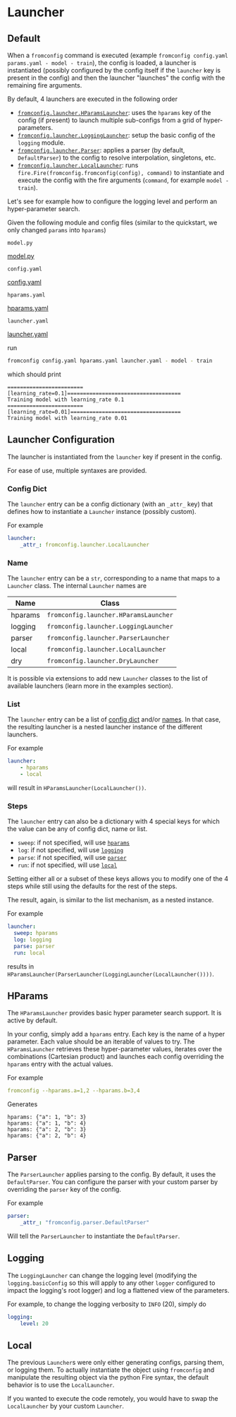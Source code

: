 # Launcher <!-- {docsify-ignore} -->

<a id="default-1"></a>
## Default

When a `fromconfig` command is executed (example `fromconfig config.yaml params.yaml - model - train`), the config is loaded, a launcher is instantiated (possibly configured by the config itself if the `launcher` key is present in the config) and then the launcher "launches" the config with the remaining fire arguments.

By default, 4 launchers are executed in the following order

- [`fromconfig.launcher.HParamsLauncher`](#hparams): uses the `hparams` key of the config (if present) to launch multiple sub-configs from a grid of hyper-parameters.
- [`fromconfig.launcher.LoggingLauncher`](#logging): setup the basic config of the `logging` module.
- [`fromconfig.launcher.Parser`](#parser): applies a parser (by default, `DefaultParser`) to the config to resolve interpolation, singletons, etc.
- [`fromconfig.launcher.LocalLauncher`](#local): runs `fire.Fire(fromconfig.fromconfig(config), command)` to instantiate and execute the config with the fire arguments (`command`, for example `model - train`).

Let's see for example how to configure the logging level and perform an hyper-parameter search.

Given the following module and config files (similar to the quickstart, we only changed `params` into `hparams`)

`model.py`

[model.py](model.py ':include :type=code python')

`config.yaml`

[config.yaml](config.yaml ':include :type=code yaml')

`hparams.yaml`

[hparams.yaml](hparams.yaml ':include :type=code yaml')


`launcher.yaml`

[launcher.yaml](launcher.yaml ':include :type=code yaml')

run

```bash
fromconfig config.yaml hparams.yaml launcher.yaml - model - train
```

which should print

```
========================[learning_rate=0.1]====================================
Training model with learning_rate 0.1
========================[learning_rate=0.01]===================================
Training model with learning_rate 0.01
```


<a id="launcher-configuration"></a>
## Launcher Configuration

The launcher is instantiated from the `launcher` key if present in the config.

For ease of use, multiple syntaxes are provided.

<a id="config-dict"></a>
### Config Dict
The `launcher` entry can be a config dictionary (with an `_attr_` key) that defines how to instantiate a `Launcher` instance (possibly custom).

For example

```yaml
launcher:
    _attr_: fromconfig.launcher.LocalLauncher
```

<a id="name"></a>
### Name
The `launcher` entry can be a `str`, corresponding to a name that maps to a `Launcher` class. The internal `Launcher` names are


| Name    | Class                                 |
|---------|---------------------------------------|
| hparams | `fromconfig.launcher.HParamsLauncher` |
| logging | `fromconfig.launcher.LoggingLauncher` |
| parser  | `fromconfig.launcher.ParserLauncher`  |
| local   | `fromconfig.launcher.LocalLauncher`   |
| dry     | `fromconfig.launcher.DryLauncher`     |

It is possible via extensions to add new `Launcher` classes to the list of available launchers (learn more in the examples section).

<a id="list"></a>
### List
The `launcher` entry can be a list of [config dict](#config-dict) and/or [names](#name). In that case, the resulting launcher is a nested launcher instance of the different launchers.

For example

```yaml
launcher:
    - hparams
    - local
```

will result in `HParamsLauncher(LocalLauncher())`.

<a id="steps"></a>
### Steps
The `launcher` entry can also be a dictionary with 4 special keys for which the value can be any of config dict, name or list.

- `sweep`: if not specified, will use [`hparams`](#hparams)
- `log`: if not specified, will use [`logging`](#logging)
- `parse`: if not specified, will use [`parser`](#parser)
- `run`: if not specified, will use [`local`](#logging)

Setting either all or a subset of these keys allows you to modify one of the 4 steps while still using the defaults for the rest of the steps.

The result, again, is similar to the list mechanism, as a nested instance.

For example

```yaml
launcher:
  sweep: hparams
  log: logging
  parse: parser
  run: local
```

results in `HParamsLauncher(ParserLauncher(LoggingLauncher(LocalLauncher())))`.


<a id="hparams"></a>
## HParams

The `HParamsLauncher` provides basic hyper parameter search support. It is active by default.

In your config, simply add a `hparams` entry. Each key is the name of a hyper parameter. Each value should be an iterable of values to try. The `HParamsLauncher` retrieves these hyper-parameter values, iterates over the combinations (Cartesian product) and launches each config overriding the `hparams` entry with the actual values.

For example

```yaml
fromconfig --hparams.a=1,2 --hparams.b=3,4
```

Generates

```
hparams: {"a": 1, "b": 3}
hparams: {"a": 1, "b": 4}
hparams: {"a": 2, "b": 3}
hparams: {"a": 2, "b": 4}
```


<a id="parser"></a>
## Parser

The `ParserLauncher` applies parsing to the config. By default, it uses the `DefaultParser`. You can configure the parser with your custom parser by overriding the `parser` key of the config.

For example

```yaml
parser:
    _attr_: "fromconfig.parser.DefaultParser"
```

Will tell the `ParserLauncher` to instantiate the `DefaultParser`.

<a id="logging"></a>
## Logging

The `LoggingLauncher` can change the logging level (modifying the `logging.basicConfig` so this will apply to any other `logger` configured to impact the logging's root logger) and log a flattened view of the parameters.

For example, to change the logging verbosity to `INFO` (20), simply do

```yaml
logging:
    level: 20
```


<a id="local"></a>
## Local

The previous `Launcher`s were only either generating configs, parsing them, or logging them. To actually instantiate the object using `fromconfig` and manipulate the resulting object via the python Fire syntax, the default behavior is to use the `LocalLauncher`.

If you wanted to execute the code remotely, you would have to swap the `LocalLauncher` by your custom `Launcher`.
